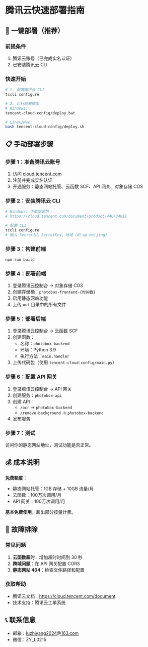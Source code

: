 # 腾讯云快速部署指南

## 🚀 一键部署（推荐）

### 前提条件
1. 腾讯云账号（已完成实名认证）
2. 已安装腾讯云 CLI

### 快速开始

```bash
# 1. 配置腾讯云 CLI
tccli configure

# 2. 运行部署脚本
# Windows:
tencent-cloud-config/deploy.bat

# Linux/Mac:
bash tencent-cloud-config/deploy.sh
```

## 📋 手动部署步骤

### 步骤 1：准备腾讯云账号
1. 访问 [cloud.tencent.com](https://cloud.tencent.com)
2. 注册并完成实名认证
3. 开通服务：静态网站托管、云函数 SCF、API 网关、对象存储 COS

### 步骤 2：安装腾讯云 CLI
```bash
# Windows: 下载安装包
# https://cloud.tencent.com/document/product/440/34011

# 配置 CLI
tccli configure
# 输入 SecretId、SecretKey、地域（如 ap-beijing）
```

### 步骤 3：构建前端
```bash
npm run build
```

### 步骤 4：部署前端
1. 登录腾讯云控制台 → 对象存储 COS
2. 创建存储桶：`photobox-frontend-{时间戳}`
3. 启用静态网站功能
4. 上传 `out` 目录中的所有文件

### 步骤 5：部署后端
1. 登录腾讯云控制台 → 云函数 SCF
2. 创建函数：
   - 名称：`photobox-backend`
   - 环境：Python 3.9
   - 执行方法：`main.handler`
3. 上传代码包（使用 `tencent-cloud-config/main.py`）

### 步骤 6：配置 API 网关
1. 登录腾讯云控制台 → API 网关
2. 创建服务：`photobox-api`
3. 创建 API：
   - `/ocr` → `photobox-backend`
   - `/remove-background` → `photobox-backend`
4. 发布服务

### 步骤 7：测试
访问你的静态网站地址，测试功能是否正常。

## 💰 成本说明

**免费额度**：
- 静态网站托管：1GB 存储 + 10GB 流量/月
- 云函数：100万次调用/月  
- API 网关：100万次调用/月

**基本免费使用**，超出部分按量计费。

## 🔧 故障排除

### 常见问题
1. **云函数超时**：增加超时时间到 30 秒
2. **跨域问题**：在 API 网关配置 CORS
3. **静态网站 404**：检查文件路径和配置

### 获取帮助
- 腾讯云文档：https://cloud.tencent.com/document
- 技术支持：腾讯云工单系统

## 📞 联系信息
- 邮箱：luzhiyang2024@163.com
- 微信：ZY_L0215





